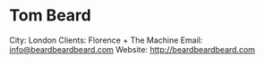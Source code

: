 # Tom Beard

City: London
Clients: Florence + The Machine
Email: info@beardbeardbeard.com
Website: http://beardbeardbeard.com